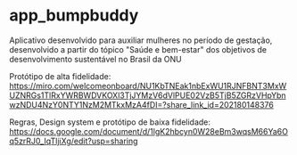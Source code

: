 # app_bumpbuddy
Aplicativo desenvolvido para auxiliar mulheres no período de gestação, desenvolvido a partir do tópico "Saúde e bem-estar" dos  objetivos de desenvolvimento sustentável no Brasil da ONU

Protótipo de alta fidelidade:
https://miro.com/welcomeonboard/NU1KbTNEak1nbExWU1RJNFBNT3MxWUZNRGs1TlRxYWRBWDVKOXl3TjJYMzV6dVlPUE02VzB5TjB5ZGRzVHpYbnwzNDU4NzY0NTY1NzM2MTkxMzA4fDI=?share_link_id=202180148376

Regras, Design system e protótipo de baixa fidelidade:
https://docs.google.com/document/d/1lgK2hbcyn0W28eBm3wqsM66Ya6Oq5zrRJ0_IqTljiXg/edit?usp=sharing
